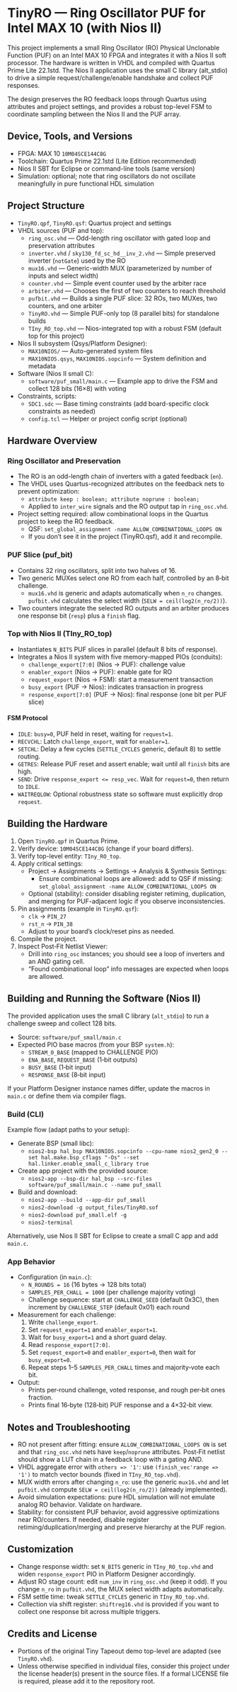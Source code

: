 # TinyRO — Ring Oscillator PUF for Intel MAX 10 (with Nios II)

This project implements a small Ring Oscillator (RO) Physical Unclonable Function (PUF) on an Intel MAX 10 FPGA and integrates it with a Nios II soft processor. The hardware is written in VHDL and compiled with Quartus Prime Lite 22.1std. The Nios II application uses the small C library (alt_stdio) to drive a simple request/challenge/enable handshake and collect PUF responses.

The design preserves the RO feedback loops through Quartus using attributes and project settings, and provides a robust top-level FSM to coordinate sampling between the Nios II and the PUF array.

## Device, Tools, and Versions

- FPGA: MAX 10 `10M04SCE144C8G`
- Toolchain: Quartus Prime 22.1std (Lite Edition recommended)
- Nios II SBT for Eclipse or command-line tools (same version)
- Simulation: optional; note that ring oscillators do not oscillate meaningfully in pure functional HDL simulation

## Project Structure

- `TinyRO.qpf`, `TinyRO.qsf`: Quartus project and settings
- VHDL sources (PUF and top):
  - `ring_osc.vhd` — Odd-length ring oscillator with gated loop and preservation attributes
  - `inverter.vhd` / `sky130_fd_sc_hd__inv_2.vhd` — Simple preserved inverter (`notGate`) used by the RO
  - `mux16.vhd` — Generic-width MUX (parameterized by number of inputs and select width)
  - `counter.vhd` — Simple event counter used by the arbiter race
  - `arbiter.vhd` — Chooses the first of two counters to reach threshold
  - `pufbit.vhd` — Builds a single PUF slice: 32 ROs, two MUXes, two counters, and one arbiter
  - `TinyRO.vhd` — Simple PUF-only top (8 parallel bits) for standalone builds
  - `TIny_RO_top.vhd` — Nios-integrated top with a robust FSM (default top for this project)
- Nios II subsystem (Qsys/Platform Designer):
  - `MAX10NIOS/` — Auto-generated system files
  - `MAX10NIOS.qsys`, `MAX10NIOS.sopcinfo` — System definition and metadata
- Software (Nios II small C):
  - `software/puf_small/main.c` — Example app to drive the FSM and collect 128 bits (16×8) with voting
- Constraints, scripts:
  - `SDC1.sdc` — Base timing constraints (add board-specific clock constraints as needed)
  - `config.tcl` — Helper or project config script (optional)

## Hardware Overview

### Ring Oscillator and Preservation

- The RO is an odd-length chain of inverters with a gated feedback (`en`).
- The VHDL uses Quartus-recognized attributes on the feedback nets to prevent optimization:
  - `attribute keep : boolean; attribute noprune : boolean;`
  - Applied to `inter_wire` signals and the RO output tap in `ring_osc.vhd`.
- Project setting required: allow combinational loops in the Quartus project to keep the RO feedback.
  - QSF: `set_global_assignment -name ALLOW_COMBINATIONAL_LOOPS ON`
  - If you don’t see it in the project (TinyRO.qsf), add it and recompile.

### PUF Slice (puf_bit)

- Contains 32 ring oscillators, split into two halves of 16.
- Two generic MUXes select one RO from each half, controlled by an 8‑bit challenge.
  - `mux16.vhd` is generic and adapts automatically when `n_ro` changes. `pufbit.vhd` calculates the select width (`SELW = ceil(log2(n_ro/2))`).
- Two counters integrate the selected RO outputs and an arbiter produces one response bit (`resp`) plus a `finish` flag.

### Top with Nios II (TIny_RO_top)

- Instantiates `N_BITS` PUF slices in parallel (default 8 bits of response).
- Integrates a Nios II system with five memory-mapped PIOs (conduits):
  - `challenge_export[7:0]` (Nios → PUF): challenge value
  - `enabler_export` (Nios → PUF): enable gate for RO
  - `request_export` (Nios → FSM): start a measurement transaction
  - `busy_export` (PUF → Nios): indicates transaction in progress
  - `response_export[7:0]` (PUF → Nios): final response (one bit per PUF slice)

#### FSM Protocol

- `IDLE`: `busy=0`, PUF held in reset, waiting for `request=1`.
- `RECVCHL`: Latch `challenge_export`, wait for `enabler=1`.
- `SETCHL`: Delay a few cycles (`SETTLE_CYCLES` generic, default 8) to settle routing.
- `GETRES`: Release PUF reset and assert enable; wait until all `finish` bits are high.
- `SEND`: Drive `response_export <= resp_vec`. Wait for `request=0`, then return to `IDLE`.
- `WAITREQLOW`: Optional robustness state so software must explicitly drop `request`.

## Building the Hardware

1. Open `TinyRO.qpf` in Quartus Prime.
2. Verify device: `10M04SCE144C8G` (change if your board differs).
3. Verify top-level entity: `TIny_RO_top`.
4. Apply critical settings:
   - Project → Assignments → Settings → Analysis & Synthesis Settings:
     - Ensure combinational loops are allowed: add to QSF if missing:
       `set_global_assignment -name ALLOW_COMBINATIONAL_LOOPS ON`
   - Optional (stability): consider disabling register retiming, duplication, and merging for PUF-adjacent logic if you observe inconsistencies.
5. Pin assignments (example in `TinyRO.qsf`):
   - `clk` → `PIN_27`
   - `rst_n` → `PIN_38`
   - Adjust to your board’s clock/reset pins as needed.
6. Compile the project.
7. Inspect Post‑Fit Netlist Viewer:
   - Drill into `ring_osc` instances; you should see a loop of inverters and an AND gating cell.
   - “Found combinational loop” info messages are expected when loops are allowed.

## Building and Running the Software (Nios II)

The provided application uses the small C library (`alt_stdio`) to run a challenge sweep and collect 128 bits.

- Source: `software/puf_small/main.c`
- Expected PIO base macros (from your BSP `system.h`):
  - `STREAM_0_BASE` (mapped to CHALLENGE PIO)
  - `ENA_BASE`, `REQUEST_BASE` (1‑bit outputs)
  - `BUSY_BASE` (1‑bit input)
  - `RESPONSE_BASE` (8‑bit input)

If your Platform Designer instance names differ, update the macros in `main.c` or define them via compiler flags.

### Build (CLI)

Example flow (adapt paths to your setup):

- Generate BSP (small libc):
  - `nios2-bsp hal_bsp MAX10NIOS.sopcinfo --cpu-name nios2_gen2_0 --set hal.make.bsp_cflags "-Os" --set hal.linker.enable_small_c_library true`
- Create app project with the provided source:
  - `nios2-app --bsp-dir hal_bsp --src-files software/puf_small/main.c --name puf_small`
- Build and download:
  - `nios2-app --build --app-dir puf_small`
  - `nios2-download -g output_files/TinyRO.sof`
  - `nios2-download puf_small.elf -g`
  - `nios2-terminal`

Alternatively, use Nios II SBT for Eclipse to create a small C app and add `main.c`.

### App Behavior

- Configuration (in `main.c`):
  - `N_ROUNDS = 16` (16 bytes → 128 bits total)
  - `SAMPLES_PER_CHALL = 1000` (per challenge majority voting)
  - Challenge sequence: start at `CHALLENGE_SEED` (default 0x3C), then increment by `CHALLENGE_STEP` (default 0x01) each round
- Measurement for each challenge:
  1. Write `challenge_export`.
  2. Set `request_export=1` and `enabler_export=1`.
  3. Wait for `busy_export=1` and a short guard delay.
  4. Read `response_export[7:0]`.
  5. Set `request_export=0` and `enabler_export=0`, then wait for `busy_export=0`.
  6. Repeat steps 1–5 `SAMPLES_PER_CHALL` times and majority‑vote each bit.
- Output:
  - Prints per‑round challenge, voted response, and rough per‑bit ones fraction.
  - Prints final 16‑byte (128‑bit) PUF response and a 4×32‑bit view.

## Notes and Troubleshooting

- RO not present after fitting: ensure `ALLOW_COMBINATIONAL_LOOPS ON` is set and that `ring_osc.vhd` nets have `keep`/`noprune` attributes. Post‑Fit netlist should show a LUT chain in a feedback loop with a gating AND.
- VHDL aggregate error with `others => '1'`: use `(finish_vec'range => '1')` to match vector bounds (fixed in `TIny_RO_top.vhd`).
- MUX width errors after changing `n_ro`: use the generic `mux16.vhd` and let `pufbit.vhd` compute `SELW = ceil(log2(n_ro/2))` (already implemented).
- Avoid simulation expectations: pure HDL simulation will not emulate analog RO behavior. Validate on hardware.
- Stability: for consistent PUF behavior, avoid aggressive optimizations near RO/counters. If needed, disable register retiming/duplication/merging and preserve hierarchy at the PUF region.

## Customization

- Change response width: set `N_BITS` generic in `TIny_RO_top.vhd` and widen `response_export` PIO in Platform Designer accordingly.
- Adjust RO stage count: edit `num_inv` in `ring_osc.vhd` (keep it odd). If you change `n_ro` in `pufbit.vhd`, the MUX select width adapts automatically.
- FSM settle time: tweak `SETTLE_CYCLES` generic in `TIny_RO_top.vhd`.
- Collection via shift register: `shiftreg16.vhd` is provided if you want to collect one response bit across multiple triggers.

## Credits and License

- Portions of the original Tiny Tapeout demo top-level are adapted (see `TinyRO.vhd`).
- Unless otherwise specified in individual files, consider this project under the license header(s) present in the source files. If a formal LICENSE file is required, please add it to the repository root.

